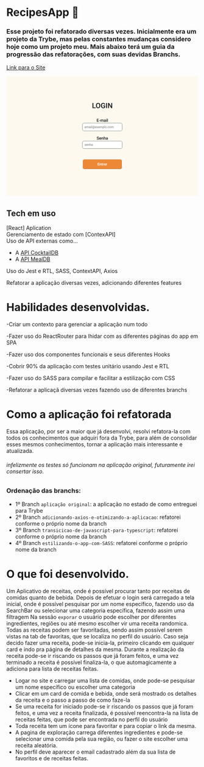 # RecipesApp 🚀

### Esse projeto foi refatorado diversas vezes. Inicialmente era um projeto da Trybe, mas pelas constantes mudanças considero hoje como um projeto meu. Mais abaixo terá um guia da progressão das refatorações, com suas devidas Branchs.

[Link para o Site](https://recipes-app-lemon.vercel.app/)

![plot](./public/recipesPreview.png)

## Tech em uso

[React] Aplication </br>
Gerenciamento de estado com [ContexAPI] </br>
Uso de API externas como...
  - A  [API CocktailDB](https://thecocktaildb.com/api.php)
  - A  [API MealDB](https://www.themealdb.com/api.php)
  
Uso do Jest e RTL, SASS, ContextAPI, Axios

Refatorar a aplicação diversas vezes, adicionando diferentes features

# Habilidades desenvolvidas.

-Criar um contexto para gerenciar a aplicação num todo </br>

-Fazer uso do ReactRouter para lhidar com as diferentes páginas do app em SPA </br>

-Fazer uso dos componentes funcionais e seus diferentes Hooks </br>

-Cobrir 90% da aplicação com testes unitário usando Jest e RTL </br>

-Fazer uso do SASS para compilar e facilitar a estilização com CSS </br>

-Refatorar a aplicaçã diversas vezes fazendo uso de diferentes branchs </br>

# Como a aplicação foi refatorada
Essa aplicação, por ser a maior que já desenvolvi, resolvi refatora-la com todos os conhecimentos que adquiri fora da Trybe, para além de consolidar esses mesmos conhecimentos, tornar a aplicação mais interessante e atualizada.
###### infelizmente os testes só funcionam na aplicação original, futuramente irei consertar isso.

### Ordenação das branchs:
- 1º Branch `aplicação original`: a aplicação no estado de como entreguei para Trybe
- 2º Branch `adicionando-axios-e-otimizando-a-aplicacao`: refatorei conforme o próprio nome da branch
- 3º Branch `transicicao-de-javascript-para-typescript`: refatorei conforme o próprio nome da branch
- 4º Branch `estilizando-o-app-com-SASS`: refatorei conforme o próprio nome da branch



# O que foi desenvolvido.

Um Aplicativo de receitas, onde é possível procurar tanto por receitas de comidas quanto de bebida. Depois de efetuar o login será carregado a tela inicial, onde é
possível pesquisar por um nome específico, fazendo uso da SearchBar ou selecionar uma categoria específica, fazendo assim uma filtragem
Na sessão `exporar` o usuário pode escolher por diferentes ingredientes, regiões ou até mesmo escolher vir uma receita randomica.
Todas as receitas podem ser favoritadas, sendo assim possível serem vistas na tab de favoritas, que se localiza no perfil do usuário.
Caso seja decido fazer uma receita, pode-se inicia-la, primeiro clicando em qualquer card e indo pra página de detalhes da mesma. Durante a realização da receita pode-se
ir riscando os passos que já foram feitos, e uma vez terminado a receita é possível finaliza-la, o que automagicamente a adiciona para lista de receitas feitas.

  - Logar no site e carregar uma lista de comidas, onde pode-se pesquisar um nome específico ou escolher uma categoria
  - Clicar em um card de comida e bebida, onde será mostrado os detalhes da receita e o passo a passo de como faze-la
  - Se uma receita for iniciado pode-se ir riscando os passos que já foram feitos, e uma vez a receita finalizada, é possível reencontra-la na lista de receitas feitas, que pode ser encontrada no perfil do usuário
  - Toda receita tem um ícone para favoritar e para copiar o link da mesma.
  - A pagina de exploração carrega diferentes ingredientes e pode-se selecionar uma comida pela sua região, ou fazer o site escolher uma receita aleatória.
  - No perfil deve aparecer o email cadastrado além da sua lista de favoritos e de receitas feitas.
